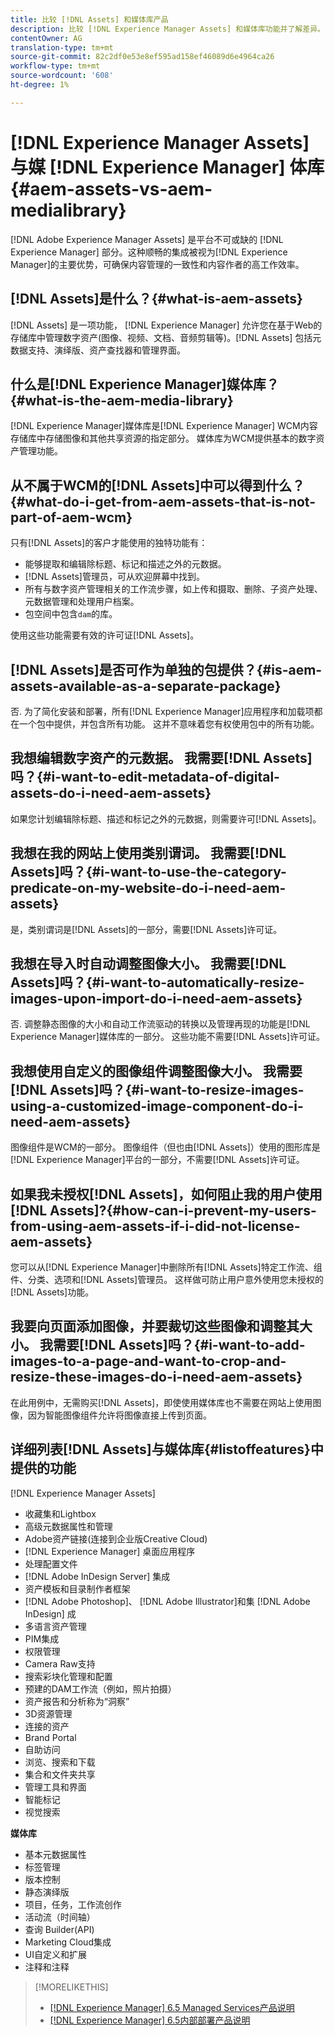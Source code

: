 ```yaml
---
title: 比较 [!DNL Assets] 和媒体库产品
description: 比较 [!DNL Experience Manager Assets] 和媒体库功能并了解差异。
contentOwner: AG
translation-type: tm+mt
source-git-commit: 82c2df0e53e8ef595ad158ef46089d6e4964ca26
workflow-type: tm+mt
source-wordcount: '608'
ht-degree: 1%

---
```



# [!DNL Experience Manager Assets] 与媒 [!DNL Experience Manager] 体库  {#aem-assets-vs-aem-medialibrary}

[!DNL Adobe Experience Manager Assets] 是平台不可或缺的 [!DNL Experience Manager] 部分。这种顺畅的集成被视为[!DNL Experience Manager]的主要优势，可确保内容管理的一致性和内容作者的高工作效率。

## [!DNL Assets]是什么？{#what-is-aem-assets}

[!DNL Assets] 是一项功能， [!DNL Experience Manager] 允许您在基于Web的存储库中管理数字资产(图像、视频、文档、音频剪辑等)。[!DNL Assets] 包括元数据支持、演绎版、资产查找器和管理界面。

## 什么是[!DNL Experience Manager]媒体库？{#what-is-the-aem-media-library}

[!DNL Experience Manager]媒体库是[!DNL Experience Manager] WCM内容存储库中存储图像和其他共享资源的指定部分。 媒体库为WCM提供基本的数字资产管理功能。

## 从不属于WCM的[!DNL Assets]中可以得到什么？{#what-do-i-get-from-aem-assets-that-is-not-part-of-aem-wcm}

只有[!DNL Assets]的客户才能使用的独特功能有：

* 能够提取和编辑除标题、标记和描述之外的元数据。
* [!DNL Assets]管理员，可从欢迎屏幕中找到。
* 所有与数字资产管理相关的工作流步骤，如上传和摄取、删除、子资产处理、元数据管理和处理用户档案。
* 包空间中包含`dam`的库。

使用这些功能需要有效的许可证[!DNL Assets]。

## [!DNL Assets]是否可作为单独的包提供？{#is-aem-assets-available-as-a-separate-package}

否. 为了简化安装和部署，所有[!DNL Experience Manager]应用程序和加载项都在一个包中提供，并包含所有功能。 这并不意味着您有权使用包中的所有功能。

## 我想编辑数字资产的元数据。 我需要[!DNL Assets]吗？{#i-want-to-edit-metadata-of-digital-assets-do-i-need-aem-assets}

如果您计划编辑除标题、描述和标记之外的元数据，则需要许可[!DNL Assets]。

## 我想在我的网站上使用类别谓词。 我需要[!DNL Assets]吗？{#i-want-to-use-the-category-predicate-on-my-website-do-i-need-aem-assets}

是，类别谓词是[!DNL Assets]的一部分，需要[!DNL Assets]许可证。

## 我想在导入时自动调整图像大小。 我需要[!DNL Assets]吗？{#i-want-to-automatically-resize-images-upon-import-do-i-need-aem-assets}

否. 调整静态图像的大小和自动工作流驱动的转换以及管理再现的功能是[!DNL Experience Manager]媒体库的一部分。 这些功能不需要[!DNL Assets]许可证。

## 我想使用自定义的图像组件调整图像大小。 我需要[!DNL Assets]吗？{#i-want-to-resize-images-using-a-customized-image-component-do-i-need-aem-assets}

图像组件是WCM的一部分。 图像组件（但也由[!DNL Assets]）使用的图形库是[!DNL Experience Manager]平台的一部分，不需要[!DNL Assets]许可证。

## 如果我未授权[!DNL Assets]，如何阻止我的用户使用[!DNL Assets]?{#how-can-i-prevent-my-users-from-using-aem-assets-if-i-did-not-license-aem-assets}

您可以从[!DNL Experience Manager]中删除所有[!DNL Assets]特定工作流、组件、分类、选项和[!DNL Assets]管理员。 这样做可防止用户意外使用您未授权的[!DNL Assets]功能。

## 我要向页面添加图像，并要裁切这些图像和调整其大小。 我需要[!DNL Assets]吗？{#i-want-to-add-images-to-a-page-and-want-to-crop-and-resize-these-images-do-i-need-aem-assets}

在此用例中，无需购买[!DNL Assets]，即使使用媒体库也不需要在网站上使用图像，因为智能图像组件允许将图像直接上传到页面。

## 详细列表[!DNL Assets]与媒体库{#listoffeatures}中提供的功能

[!DNL Experience Manager Assets]

* 收藏集和Lightbox
* 高级元数据属性和管理
* Adobe资产链接(连接到企业版Creative Cloud)
* [!DNL Experience Manager] 桌面应用程序
* 处理配置文件
* [!DNL Adobe InDesign Server] 集成
* 资产模板和目录制作者框架
* [!DNL Adobe Photoshop]、 [!DNL Adobe Illustrator]和集 [!DNL Adobe InDesign] 成
* 多语言资产管理
* PIM集成
* 权限管理
* Camera Raw支持
* 搜索彩块化管理和配置
* 预建的DAM工作流（例如，照片拍摄）
* 资产报告和分析称为“洞察”
* 3D资源管理
* 连接的资产
* Brand Portal
* 自助访问
* 浏览、搜索和下载
* 集合和文件夹共享
* 管理工具和界面
* 智能标记
* 视觉搜索

**媒体库**

* 基本元数据属性
* 标签管理
* 版本控制
* 静态演绎版
* 项目，任务，工作流创作
* 活动流（时间轴）
* 查询 Builder(API)
* Marketing Cloud集成
* UI自定义和扩展
* 注释和注释

>[!MORELIKETHIS]
>
>* [[!DNL Experience Manager] 6.5 Managed Services产品说明](https://helpx.adobe.com/legal/product-descriptions/adobe-experience-manager-managed-services.html)
>* [[!DNL Experience Manager] 6.5内部部署产品说明](https://helpx.adobe.com/legal/product-descriptions/adobe-experience-manager-on-premise.html)

